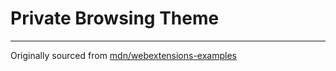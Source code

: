 # Private Browsing Theme

---

Originally sourced from [mdn/webextensions-examples](https://github.com/mdn/webextensions-examples)
